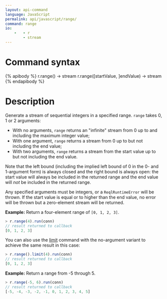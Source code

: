 ```yaml
---
layout: api-command
language: JavaScript
permalink: api/javascript/range/
command: range
io:
    -   - r
        - stream
---
```

# Command syntax #

{% apibody %}
r.range() &rarr; stream
r.range([startValue, ]endValue) &rarr; stream
{% endapibody %}

# Description #

Generate a stream of sequential integers in a specified range. `range` takes 0, 1 or 2 arguments:

* With no arguments, `range` returns an "infinite" stream from 0 up to and including the maximum integer value;
* With one argument, `range` returns a stream from 0 up to but not including the end value;
* With two arguments, `range` returns a stream from the start value up to but not including the end value.

Note that the left bound (including the implied left bound of 0 in the 0- and 1-argument form) is always closed and the right bound is always open: the start value will always be included in the returned range and the end value will *not* be included in the returned range.

Any specified arguments must be integers, or a `ReqlRuntimeError` will be thrown. If the start value is equal or to higher than the end value, no error will be thrown but a zero-element stream will be returned.

__Example:__ Return a four-element range of `[0, 1, 2, 3]`.

```js
> r.range(4).run(conn)
// result returned to callback
[0, 1, 2, 3]
```

You can also use the [limit](/api/javascript/limit) command with the no-argument variant to achieve the same result in this case:

```js
> r.range().limit(4).run(conn)
// result returned to callback
[0, 1, 2, 3]
```

__Example:__ Return a range from -5 through 5.

```js
> r.range(-5, 6).run(conn)
// result returned to callback
[-5, -4, -3, -2, -1, 0, 1, 2, 3, 4, 5]
```
